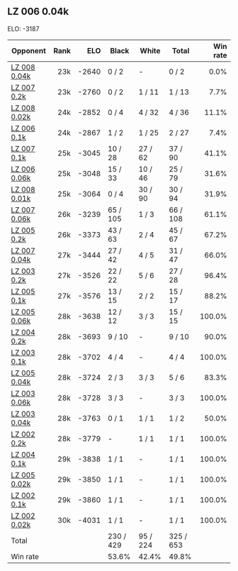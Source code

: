 ## LZ 006 0.04k ##

ELO: -3187

Opponent | Rank | ELO | Black | White | Total | Win rate
---------|-----:|----:|-------|-------|-------|-------:
[LZ 008 0.04k](LZ%20008%200.04k.md) | 23k | -2640 | 0 / 2 | - | 0 / 2 | 0.0%
[LZ 007 0.2k](LZ%20007%200.2k.md) | 23k | -2760 | 0 / 2 | 1 / 11 | 1 / 13 | 7.7%
[LZ 008 0.02k](LZ%20008%200.02k.md) | 24k | -2852 | 0 / 4 | 4 / 32 | 4 / 36 | 11.1%
[LZ 006 0.1k](LZ%20006%200.1k.md) | 24k | -2867 | 1 / 2 | 1 / 25 | 2 / 27 | 7.4%
[LZ 007 0.1k](LZ%20007%200.1k.md) | 25k | -3045 | 10 / 28 | 27 / 62 | 37 / 90 | 41.1%
[LZ 006 0.06k](LZ%20006%200.06k.md) | 25k | -3048 | 15 / 33 | 10 / 46 | 25 / 79 | 31.6%
[LZ 008 0.01k](LZ%20008%200.01k.md) | 25k | -3064 | 0 / 4 | 30 / 90 | 30 / 94 | 31.9%
[LZ 007 0.06k](LZ%20007%200.06k.md) | 26k | -3239 | 65 / 105 | 1 / 3 | 66 / 108 | 61.1%
[LZ 005 0.2k](LZ%20005%200.2k.md) | 26k | -3373 | 43 / 63 | 2 / 4 | 45 / 67 | 67.2%
[LZ 007 0.04k](LZ%20007%200.04k.md) | 27k | -3444 | 27 / 42 | 4 / 5 | 31 / 47 | 66.0%
[LZ 003 0.2k](LZ%20003%200.2k.md) | 27k | -3526 | 22 / 22 | 5 / 6 | 27 / 28 | 96.4%
[LZ 005 0.1k](LZ%20005%200.1k.md) | 27k | -3576 | 13 / 15 | 2 / 2 | 15 / 17 | 88.2%
[LZ 005 0.06k](LZ%20005%200.06k.md) | 28k | -3638 | 12 / 12 | 3 / 3 | 15 / 15 | 100.0%
[LZ 004 0.2k](LZ%20004%200.2k.md) | 28k | -3693 | 9 / 10 | - | 9 / 10 | 90.0%
[LZ 003 0.1k](LZ%20003%200.1k.md) | 28k | -3702 | 4 / 4 | - | 4 / 4 | 100.0%
[LZ 005 0.04k](LZ%20005%200.04k.md) | 28k | -3724 | 2 / 3 | 3 / 3 | 5 / 6 | 83.3%
[LZ 003 0.06k](LZ%20003%200.06k.md) | 28k | -3728 | 3 / 3 | - | 3 / 3 | 100.0%
[LZ 003 0.04k](LZ%20003%200.04k.md) | 28k | -3763 | 0 / 1 | 1 / 1 | 1 / 2 | 50.0%
[LZ 002 0.2k](LZ%20002%200.2k.md) | 28k | -3779 | - | 1 / 1 | 1 / 1 | 100.0%
[LZ 004 0.1k](LZ%20004%200.1k.md) | 29k | -3838 | 1 / 1 | - | 1 / 1 | 100.0%
[LZ 005 0.02k](LZ%20005%200.02k.md) | 29k | -3850 | 1 / 1 | - | 1 / 1 | 100.0%
[LZ 002 0.1k](LZ%20002%200.1k.md) | 29k | -3860 | 1 / 1 | - | 1 / 1 | 100.0%
[LZ 002 0.02k](LZ%20002%200.02k.md) | 30k | -4031 | 1 / 1 | - | 1 / 1 | 100.0%
Total | | | 230 / 429 | 95 / 224 | 325 / 653 | 
Win rate| | | 53.6% | 42.4% | 49.8% | 
